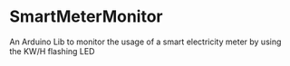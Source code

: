 # SmartMeterMonitor
An Arduino Lib to monitor the usage of a smart electricity meter by using the KW/H flashing LED
